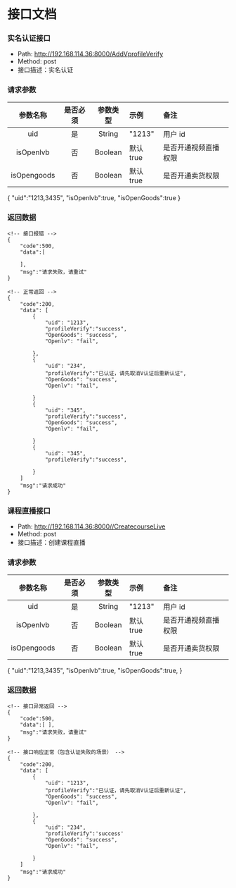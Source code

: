# 接口文档
### 实名认证接口
- Path: http://192.168.114.36:8000/AddVprofileVerify
- Method: post
- 接口描述：实名认证

### 请求参数
|    参数名称     | 是否必须 |  参数类型   | 示例      | 备注      |
|:-----------:|:----:|:-------:|:--------|:--------|
|   uid       |  是   | String  | "1213"  | 用户 id   |
|  isOpenlvb  |  否   | Boolean | 默认true  | 是否开通视频直播权限 |
| isOpengoods |  否   | Boolean | 默认true  | 是否开通卖货权限 |
{
"uid":"1213,3435",
"isOpenlvb":true, 
"isOpenGoods":true
}
### 返回数据

```
<!-- 接口报错 -->
{
    "code":500,
    "data":[

    ],
    "msg":"请求失败，请重试"
}

<!-- 正常返回 -->
{
    "code":200,
    "data": [
        {
            "uid": "1213",
            "profileVerify":"success",
            "OpenGoods": "success",
            "Openlv": "fail",
            
        },
        {
            "uid": "234",
            "profileVerify":"已认证，请先取消V认证后重新认证",
            "OpenGoods": "success",
            "Openlv": "fail",
           
        }
        {
            "uid": "345",
            "profileVerify":"success",
            "OpenGoods": "success",
            "Openlv": "fail",
            
        }
        {
            "uid": "345",
            "profileVerify":"success",
          
        }
    ]
    "msg":"请求成功"
}
```
### 课程直播接口
- Path: http://192.168.114.36:8000//CreatecourseLive
- Method: post
- 接口描述：创建课程直播

### 请求参数
|    参数名称     | 是否必须 |  参数类型   | 示例      | 备注      |
|:-----------:|:----:|:-------:|:--------|:--------|
|   uid       |  是   | String  | "1213"  | 用户 id   |
|  isOpenlvb  |  否   | Boolean | 默认true  | 是否开通视频直播权限 |
| isOpengoods |  否   | Boolean | 默认true  | 是否开通卖货权限 |
{
"uid":"1213,3435",
"isOpenlvb":true, 
"isOpenGoods":true,
}
### 返回数据

```
<!-- 接口异常返回 -->
{
    "code":500,
    "data":[ ],
    "msg":"请求失败，请重试"
}

<!-- 接口响应正常（包含认证失败的场景） -->
{
    "code":200,
    "data": [
        {
            "uid": "1213",
            "profileVerify":"已认证，请先取消V认证后重新认证",
            "OpenGoods": "success",
            "Openlv": "fail",
            
        },
        {
            "uid": "234",
            "profileVerify":'success'
            "OpenGoods": "success",
            "Openlv": "fail",
           
        }
    ]
    "msg":"请求成功"
}

